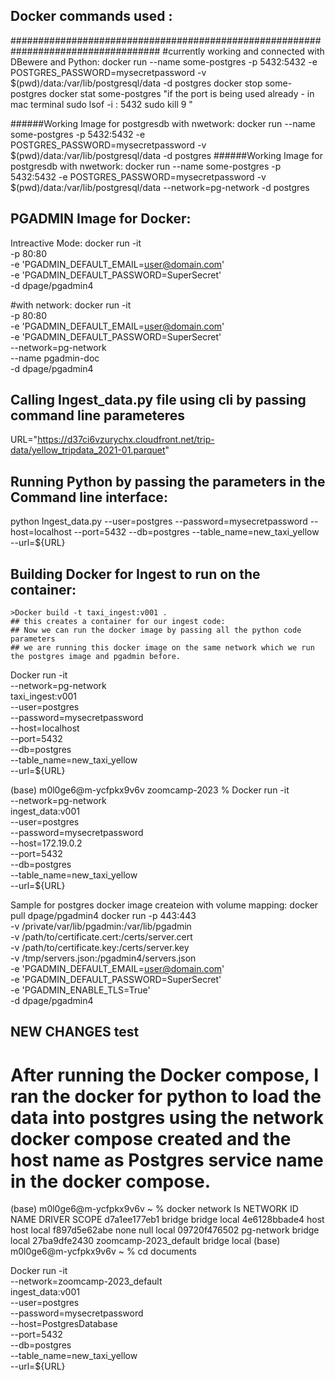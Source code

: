 
## Docker commands used :
###################################################################################
#currently working and connected with DBewere and Python:
docker run --name some-postgres -p 5432:5432 -e POSTGRES_PASSWORD=mysecretpassword -v $(pwd)/data:/var/lib/postgresql/data -d postgres
docker stop some-postgres
docker stat some-postgres
"if the port is being used already - in mac terminal
sudo lsof -i : 5432<portnumber>
sudo kill 9 <PID>"


######Working Image for postgresdb with nwetwork:
docker run --name some-postgres -p 5432:5432 -e POSTGRES_PASSWORD=mysecretpassword -v $(pwd)/data:/var/lib/postgresql/data -d postgres
######Working Image for postgresdb with nwetwork:
docker run --name some-postgres -p 5432:5432 -e POSTGRES_PASSWORD=mysecretpassword -v $(pwd)/data:/var/lib/postgresql/data --network=pg-network -d postgres

## PGADMIN Image for Docker:
Intreactive Mode:
docker run -it \
    -p 80:80 \
    -e 'PGADMIN_DEFAULT_EMAIL=user@domain.com' \
    -e 'PGADMIN_DEFAULT_PASSWORD=SuperSecret' \
    -d dpage/pgadmin4

#with network:
docker run -it \
    -p 80:80 \
    -e 'PGADMIN_DEFAULT_EMAIL=user@domain.com' \
    -e 'PGADMIN_DEFAULT_PASSWORD=SuperSecret' \
    --network=pg-network \
    --name pgadmin-doc \
    -d dpage/pgadmin4

## Calling Ingest_data.py file using cli by passing command line parameteres
URL="https://d37ci6vzurychx.cloudfront.net/trip-data/yellow_tripdata_2021-01.parquet"

## Running Python by passing the parameters in the Command line interface:
python Ingest_data.py --user=postgres --password=mysecretpassword --host=localhost --port=5432 --db=postgres --table_name=new_taxi_yellow --url=${URL}
## Building Docker for Ingest to run on the container:
    >Docker build -t taxi_ingest:v001 .
    ## this creates a container for our ingest code:
    ## Now we can run the docker image by passing all the python code parameters
    ## we are running this docker image on the same network which we run the postgres image and pgadmin before.
Docker run -it \
    --network=pg-network \
     taxi_ingest:v001 \
      --user=postgres \
      --password=mysecretpassword \
      --host=localhost \
      --port=5432 \
      --db=postgres \
      --table_name=new_taxi_yellow \
      --url=${URL}
    
(base) m0l0ge6@m-ycfpkx9v6v zoomcamp-2023 % Docker run -it \
    --network=pg-network \
     ingest_data:v001 \
      --user=postgres \
      --password=mysecretpassword \
      --host=172.19.0.2 \
      --port=5432 \
      --db=postgres \
      --table_name=new_taxi_yellow \
      --url=${URL}   


Sample for postgres docker image createion with volume mapping:
docker pull dpage/pgadmin4
docker run -p 443:443 \
    -v /private/var/lib/pgadmin:/var/lib/pgadmin \
    -v /path/to/certificate.cert:/certs/server.cert \
    -v /path/to/certificate.key:/certs/server.key \
    -v /tmp/servers.json:/pgadmin4/servers.json \
    -e 'PGADMIN_DEFAULT_EMAIL=user@domain.com' \
    -e 'PGADMIN_DEFAULT_PASSWORD=SuperSecret' \
    -e 'PGADMIN_ENABLE_TLS=True' \
    -d dpage/pgadmin4

## NEW CHANGES test

# After running the Docker compose, I ran the docker for python to load the data into postgres using the network docker compose created and the host name as Postgres service name in the docker compose.
(base) m0l0ge6@m-ycfpkx9v6v ~ % docker network ls
NETWORK ID     NAME                    DRIVER    SCOPE
d7a1ee177eb1   bridge                  bridge    local
4e6128bbade4   host                    host      local
f897d5e62abe   none                    null      local
09720f476502   pg-network              bridge    local
27ba9dfe2430   zoomcamp-2023_default   bridge    local
(base) m0l0ge6@m-ycfpkx9v6v ~ % cd documents

 Docker run -it \
    --network=zoomcamp-2023_default \
     ingest_data:v001 \
      --user=postgres \
      --password=mysecretpassword \
      --host=PostgresDatabase \
      --port=5432 \
      --db=postgres \
      --table_name=new_taxi_yellow \
      --url=${URL}   

